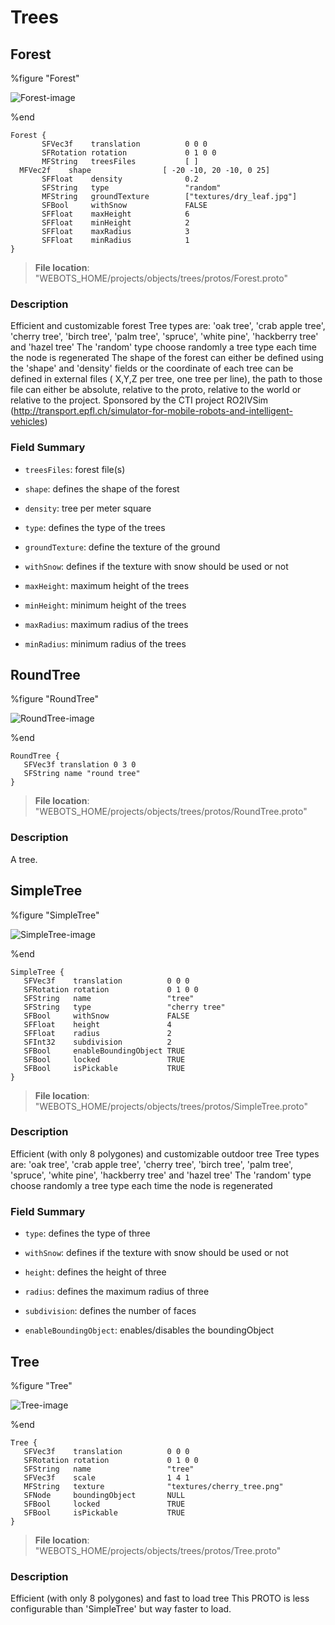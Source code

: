 # Trees

## Forest

%figure "Forest"

![Forest-image](images/objects/trees/Forest/model.png)

%end

```
Forest {
       SFVec3f    translation          0 0 0
       SFRotation rotation             0 1 0 0
       MFString   treesFiles           [ ]                       
  MFVec2f    shape                [ -20 -10, 20 -10, 0 25]  
       SFFloat    density              0.2                       
       SFString   type                 "random"                  
       MFString   groundTexture        ["textures/dry_leaf.jpg"] 
       SFBool     withSnow             FALSE                     
       SFFloat    maxHeight            6                         
       SFFloat    minHeight            2                         
       SFFloat    maxRadius            3                         
       SFFloat    minRadius            1                         
}
```

> **File location**: "WEBOTS\_HOME/projects/objects/trees/protos/Forest.proto"

### Description

Efficient and customizable forest
Tree types are: 'oak tree', 'crab apple tree', 'cherry tree', 'birch tree', 'palm tree', 'spruce', 'white pine', 'hackberry tree' and 'hazel tree'
The 'random' type choose randomly a tree type each time the node is regenerated
The shape of the forest can either be defined using the 'shape' and 'density' fields
or the coordinate of each tree can be defined in external files ( X,Y,Z per tree, one tree per line), the path to those file
can either be absolute, relative to the proto, relative to the world or relative to the project.
Sponsored by the CTI project RO2IVSim (http://transport.epfl.ch/simulator-for-mobile-robots-and-intelligent-vehicles)

### Field Summary

- `treesFiles`: forest file(s)

- `shape`: defines the shape of the forest

- `density`: tree per meter square

- `type`: defines the type of the trees

- `groundTexture`: define the texture of the ground

- `withSnow`: defines if the texture with snow should be used or not

- `maxHeight`: maximum height of the trees

- `minHeight`: minimum height of the trees

- `maxRadius`: maximum radius of the trees

- `minRadius`: minimum radius of the trees

## RoundTree

%figure "RoundTree"

![RoundTree-image](images/objects/trees/RoundTree/model.png)

%end

```
RoundTree {
   SFVec3f translation 0 3 0
   SFString name "round tree"
}
```

> **File location**: "WEBOTS\_HOME/projects/objects/trees/protos/RoundTree.proto"

### Description

A tree.

## SimpleTree

%figure "SimpleTree"

![SimpleTree-image](images/objects/trees/SimpleTree/model.png)

%end

```
SimpleTree {
   SFVec3f    translation          0 0 0
   SFRotation rotation             0 1 0 0
   SFString   name                 "tree"
   SFString   type                 "cherry tree"   
   SFBool     withSnow             FALSE           
   SFFloat    height               4               
   SFFloat    radius               2               
   SFInt32    subdivision          2               
   SFBool     enableBoundingObject TRUE            
   SFBool     locked               TRUE
   SFBool     isPickable           TRUE
}
```

> **File location**: "WEBOTS\_HOME/projects/objects/trees/protos/SimpleTree.proto"

### Description

Efficient (with only 8 polygones) and customizable outdoor tree
Tree types are: 'oak tree', 'crab apple tree', 'cherry tree', 'birch tree', 'palm tree', 'spruce', 'white pine', 'hackberry tree' and 'hazel tree'
The 'random' type choose randomly a tree type each time the node is regenerated

### Field Summary

- `type`: defines the type of three

- `withSnow`: defines if the texture with snow should be used or not

- `height`: defines the height of three

- `radius`: defines the maximum radius of three

- `subdivision`: defines the number of faces

- `enableBoundingObject`: enables/disables the boundingObject

## Tree

%figure "Tree"

![Tree-image](images/objects/trees/Tree/model.png)

%end

```
Tree {
   SFVec3f    translation          0 0 0
   SFRotation rotation             0 1 0 0
   SFString   name                 "tree"
   SFVec3f    scale                1 4 1
   MFString   texture              "textures/cherry_tree.png"
   SFNode     boundingObject       NULL
   SFBool     locked               TRUE
   SFBool     isPickable           TRUE
}
```

> **File location**: "WEBOTS\_HOME/projects/objects/trees/protos/Tree.proto"

### Description

Efficient (with only 8 polygones) and fast to load tree
This PROTO is less configurable than 'SimpleTree' but way faster to load.

